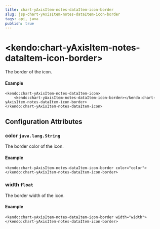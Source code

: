 ```yaml
---
title: chart-yAxisItem-notes-dataItem-icon-border
slug: jsp-chart-yAxisItem-notes-dataItem-icon-border
tags: api, java
publish: true
---
```


# \<kendo:chart-yAxisItem-notes-dataItem-icon-border\>

The border of the icon.

#### Example
    <kendo:chart-yAxisItem-notes-dataItem-icon>
        <kendo:chart-yAxisItem-notes-dataItem-icon-border></kendo:chart-yAxisItem-notes-dataItem-icon-border>
    </kendo:chart-yAxisItem-notes-dataItem-icon>

## Configuration Attributes

### color `java.lang.String`

The border color of the icon.

#### Example
    <kendo:chart-yAxisItem-notes-dataItem-icon-border color="color">
    </kendo:chart-yAxisItem-notes-dataItem-icon-border>

### width `float`

The border width of the icon.

#### Example
    <kendo:chart-yAxisItem-notes-dataItem-icon-border width="width">
    </kendo:chart-yAxisItem-notes-dataItem-icon-border>

 
